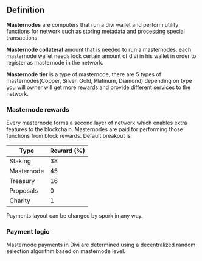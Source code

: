 ## Definition 

__Masternodes__ are computers that run a divi wallet and perform utility functions for network such as storing metadata and processing special transactions.

__Masternode collateral__ amount that is needed to run a masternodes, each masternode wallet needs lock certain amount of divi in his wallet in order to register as masternode in the network. 

__Masternode tier__ is a type of masternode, there are 5 types of masternodes(Copper, Silver, Gold, Platinum, Diamond) depending on type you will owner will get more rewards and provide different services to the network.

### Masternode rewards

Every masternode forms a second layer of network which enables extra features to the blockchain. Masternodes are paid for performing those functions from block rewards. Default breakout is:


| Type | Reward (%) |
| -------- | ----------- |
| Staking | 38 |
| Masternode | 45 |
| Treasury | 16 |
| Proposals | 0 | 
| Charity | 1 | 

Payments layout can be changed by spork in any way.


### Payment logic

Masternode payments in Divi are determined using a decentralized random selection algorithm based on masternode level. 


